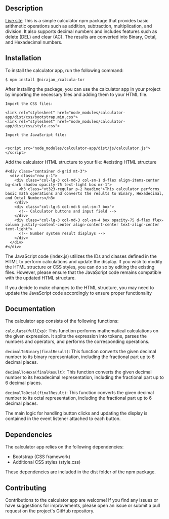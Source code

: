 Description
-----------
[Live site](latorcalc.netlify.app/)
This is a simple calculator npm package that provides basic arithmetic operations such as addition, subtraction, multiplication, and division. It also supports decimal numbers and includes features such as delete (DEL) and clear (AC). The results are converted into Binary, Octal, and Hexadecimal numbers.

Installation
------------

To install the calculator app, run the following command:

```
$ npm install @nirajan_/calcula-tor
```

After installing the package, you can use the calculator app in your project by importing the necessary files and adding them to your HTML file.

```
Import the CSS files:

<link rel="stylesheet" href="node_modules/calculator-app/dist/css/bootstrap.min.css">
<link rel="stylesheet" href="node_modules/calculator-app/dist/css/style.css">

Import the JavaScript file:


<script src="node_modules/calculator-app/dist/js/calculator.js"></script>
```
Add the calculator HTML structure to your file:
#existing HTML structure

```
#<div class="container d-grid mt-3">
  <div class="row p-1">
    <div class="col-lg-3 col-md-3 col-sm-1 d-flex align-items-center bg-dark shadow opacity-75 text-light box mr-1">
      <h3 class="vt323-regular p-2 heading">This calculator performs basic math operations and converts the results to Binary, Hexadecimal, and Octal Numbers</h3>
    </div>
    <div class="col-lg-6 col-md-6 col-sm-7 box">
      <!-- Calculator buttons and input field -->
    </div>
    <div class="col-lg-3 col-md-3 col-sm-4 box opacity-75 d-flex flex-column justify-content-center align-content-center text-align-center text-light">
      <!-- Number system result displays -->
    </div>
  </div>
#</div>
```
The JavaScript code (index.js) utilizes the IDs and classes defined in the HTML to perform calculations and update the display. If you wish to modify the HTML structure or CSS styles, you can do so by editing the existing files. However, please ensure that the JavaScript code remains compatible with the updated HTML structure.

If you decide to make changes to the HTML structure, you may need to update the JavaScript code accordingly to ensure proper functionality

Documentation
-------------

The calculator app consists of the following functions:

`calculate(fullExp)`: This function performs mathematical calculations on the given expression. It splits the expression into tokens, parses the numbers and operators, and performs the corresponding operations.

`decimalToBinary(finalResult)`: This function converts the given decimal number to its binary representation, including the fractional part up to 6 decimal places.

`decimalToHexa(finalResult)`: This function converts the given decimal number to its hexadecimal representation, including the fractional part up to 6 decimal places.

`decimalToOctal(finalResult)`: This function converts the given decimal number to its octal representation, including the fractional part up to 6 decimal places.

The main logic for handling button clicks and updating the display is contained in the event listener attached to each button.

Dependencies
------------

The calculator app relies on the following dependencies:
- Bootstrap (CSS framework)
- Additional CSS styles (style.css)

These dependencies are included in the dist folder of the npm package.

Contributing
------------

Contributions to the calculator app are welcome! If you find any issues or have suggestions for improvements, please open an issue or submit a pull request on the project's GitHub repository.
